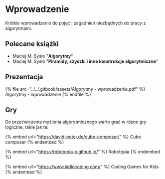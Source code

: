 # Wprowadzenie

Krótkie wprowadzenie do pojęć i zagadnień niezbędnych do pracy z algorytmami.

## Polecane książki

* Maciej M. Sysło "**Algorytmy**"
* Maciej M. Sysło "**Piramidy, szyszki i inne konstrukcje algorytmiczne**"

## Prezentacja

{% file src="../../.gitbook/assets/Algorytmy - wprowadzenie.pdf" %}
Algorytmy - wprowadzenie
{% endfile %}

## Gry

Do przećwiczenia myślenia algorytmicznego warto grać w różne gry logiczne, takie jak te:

{% embed url="https://david-peter.de/cube-composer/" %}
Cube composer
{% endembed %}

{% embed url="https://robotopia-x.github.io/" %}
Robotopia
{% endembed %}

{% embed url="https://www.kidlocoding.com/" %}
Coding Games for Kids
{% endembed %}
